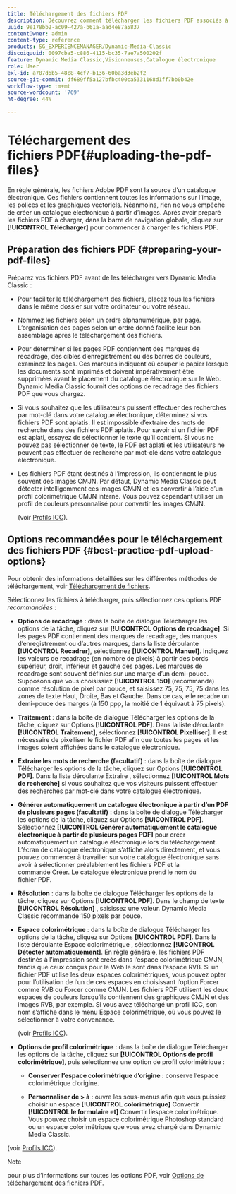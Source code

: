 ```yaml
---
title: Téléchargement des fichiers PDF
description: Découvrez comment télécharger les fichiers PDF associés à un catalogue électronique.
uuid: 9e178bb2-ac09-427a-b61a-aad4e87a5837
contentOwner: admin
content-type: reference
products: SG_EXPERIENCEMANAGER/Dynamic-Media-Classic
discoiquuid: 0097cba5-c886-4115-bc35-7ae7a500202f
feature: Dynamic Media Classic,Visionneuses,Catalogue électronique
role: User
exl-id: a787d6b5-48c8-4cf7-b136-60ba3d3eb2f2
source-git-commit: df689ff5a127bfbc400ca5331168d1ff7bb0b42e
workflow-type: tm+mt
source-wordcount: '769'
ht-degree: 44%

---
```


# Téléchargement des fichiers PDF{#uploading-the-pdf-files}

En règle générale, les fichiers Adobe PDF sont la source d’un catalogue électronique. Ces fichiers contiennent toutes les informations sur l’image, les polices et les graphiques vectoriels. Néanmoins, rien ne vous empêche de créer un catalogue électronique à partir d’images. Après avoir préparé les fichiers PDF à charger, dans la barre de navigation globale, cliquez sur **[!UICONTROL Télécharger]** pour commencer à charger les fichiers PDF.

## Préparation des fichiers PDF {#preparing-your-pdf-files}

Préparez vos fichiers PDF avant de les télécharger vers Dynamic Media Classic :

* Pour faciliter le téléchargement des fichiers, placez tous les fichiers dans le même dossier sur votre ordinateur ou votre réseau.
* Nommez les fichiers selon un ordre alphanumérique, par page. L’organisation des pages selon un ordre donné facilite leur bon assemblage après le téléchargement des fichiers.
* Pour déterminer si les pages PDF contiennent des marques de recadrage, des cibles d’enregistrement ou des barres de couleurs, examinez les pages. Ces marques indiquent où couper le papier lorsque les documents sont imprimés et doivent impérativement être supprimées avant le placement du catalogue électronique sur le Web. Dynamic Media Classic fournit des options de recadrage des fichiers PDF que vous chargez.
* Si vous souhaitez que les utilisateurs puissent effectuer des recherches par mot-clé dans votre catalogue électronique, déterminez si vos fichiers PDF sont aplatis. Il est impossible d’extraire des mots de recherche dans des fichiers PDF aplatis. Pour savoir si un fichier PDF est aplati, essayez de sélectionner le texte qu’il contient. Si vous ne pouvez pas sélectionner de texte, le PDF est aplati et les utilisateurs ne peuvent pas effectuer de recherche par mot-clé dans votre catalogue électronique.
* Les fichiers PDF étant destinés à l’impression, ils contiennent le plus souvent des images CMJN. Par défaut, Dynamic Media Classic peut détecter intelligemment ces images CMJN et les convertir à l’aide d’un profil colorimétrique CMJN interne. Vous pouvez cependant utiliser un profil de couleurs personnalisé pour convertir les images CMJN.

   (voir [Profils ICC](icc-profiles.md#icc_profiles)).

## Options recommandées pour le téléchargement des fichiers PDF {#best-practice-pdf-upload-options}

Pour obtenir des informations détaillées sur les différentes méthodes de téléchargement, voir [Téléchargement de fichiers](uploading-files.md#uploading_your_files).

Sélectionnez les fichiers à télécharger, puis sélectionnez ces options PDF *recommandées* :

* **Options de recadrage**  : dans la boîte de dialogue Télécharger les options de la tâche, cliquez sur  **[!UICONTROL Options de recadrage]**. Si les pages PDF contiennent des marques de recadrage, des marques d’enregistrement ou d’autres marques, dans la liste déroulante **[!UICONTROL Recadrer]**, sélectionnez **[!UICONTROL Manuel]**. Indiquez les valeurs de recadrage (en nombre de pixels) à partir des bords supérieur, droit, inférieur et gauche des pages. Les marques de recadrage sont souvent définies sur une marge d’un demi-pouce. Supposons que vous choisissiez **[!UICONTROL 150]** (recommandé) comme résolution de pixel par pouce, et saisissez 75, 75, 75, 75 dans les zones de texte Haut, Droite, Bas et Gauche. Dans ce cas, elle recadre un demi-pouce des marges (à 150 ppp, la moitié de 1 équivaut à 75 pixels).

* **Traitement**  : dans la boîte de dialogue Télécharger les options de la tâche, cliquez sur Options  **[!UICONTROL PDF]**. Dans la liste déroulante **[!UICONTROL Traitement]**, sélectionnez **[!UICONTROL Pixelliser]**. Il est nécessaire de pixelliser le fichier PDF afin que toutes les pages et les images soient affichées dans le catalogue électronique.

* **Extraire les mots de recherche (facultatif)**  : dans la boîte de dialogue Télécharger les options de la tâche, cliquez sur Options  **[!UICONTROL PDF]**. Dans la liste déroulante Extraire , sélectionnez **[!UICONTROL Mots de recherche]** si vous souhaitez que vos visiteurs puissent effectuer des recherches par mot-clé dans votre catalogue électronique.

* **Générer automatiquement un catalogue électronique à partir d’un PDF de plusieurs pages (facultatif)**  : dans la boîte de dialogue Télécharger les options de la tâche, cliquez sur Options  **[!UICONTROL PDF]**. Sélectionnez **[!UICONTROL Générer automatiquement le catalogue électronique à partir de plusieurs pages PDF]** pour créer automatiquement un catalogue électronique lors du téléchargement. L’écran de catalogue électronique s’affiche alors directement, et vous pouvez commencer à travailler sur votre catalogue électronique sans avoir à sélectionner préalablement les fichiers PDF et la commande Créer. Le catalogue électronique prend le nom du fichier PDF.

* **Résolution**  : dans la boîte de dialogue Télécharger les options de la tâche, cliquez sur Options  **[!UICONTROL PDF]**. Dans le champ de texte **[!UICONTROL Résolution]** , saisissez une valeur. Dynamic Media Classic recommande 150 pixels par pouce.

* **Espace colorimétrique**  : dans la boîte de dialogue Télécharger les options de la tâche, cliquez sur Options  **[!UICONTROL PDF]**. Dans la liste déroulante Espace colorimétrique , sélectionnez **[!UICONTROL Détecter automatiquement]**. En règle générale, les fichiers PDF destinés à l’impression sont créés dans l’espace colorimétrique CMJN, tandis que ceux conçus pour le Web le sont dans l’espace RVB. Si un fichier PDF utilise les deux espaces colorimétriques, vous pouvez opter pour l’utilisation de l’un de ces espaces en choisissant l’option Forcer comme RVB ou Forcer comme CMJN. Les fichiers PDF utilisent les deux espaces de couleurs lorsqu’ils contiennent des graphiques CMJN et des images RVB, par exemple. Si vous avez téléchargé un profil ICC, son nom s’affiche dans le menu Espace colorimétrique, où vous pouvez le sélectionner à votre convenance.

   (voir [Profils ICC](/help/icc-profiles.md)).

* **Options de profil colorimétrique**  : dans la boîte de dialogue Télécharger les options de la tâche, cliquez sur  **[!UICONTROL Options de profil colorimétrique]**, puis sélectionnez une option de profil colorimétrique :

   * **Conserver l’espace colorimétrique d’origine**  : conserve l’espace colorimétrique d’origine.

   * **Personnaliser de > à**  : ouvre les sous-menus afin que vous puissiez choisir un espace  **[!UICONTROL colorimétrique]** Convertir  **[!UICONTROL le formulaire et]** Convertir l’espace colorimétrique. Vous pouvez choisir un espace colorimétrique Photoshop standard ou un espace colorimétrique que vous avez chargé dans Dynamic Media Classic.

<!-- * **Convert To SRGB** - Converts to SRGB (Standard Red Green Blue). SRGB is the recommended color space for displaying images on web pages. -->

(voir [Profils ICC](icc-profiles.md#icc_profiles)).

>[!NOTE]
>
>pour plus d’informations sur toutes les options PDF, voir [Options de téléchargement des fichiers PDF](pdfs.md#pdf_upload_options).
